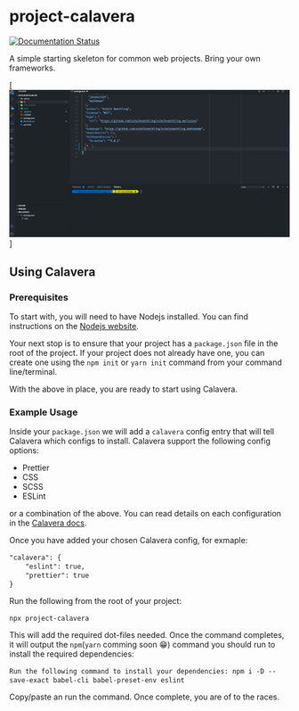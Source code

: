 # project-calavera

[![Documentation Status](https://readthedocs.org/projects/project-calavera/badge/?version=latest)](https://project-calavera.readthedocs.io/?badge=latest)

A simple starting skeleton for common web projects. Bring your own frameworks.

[![Animated GIF of Calavera in Action](./docs/source/_static/calavera.gif)]

## Using Calavera

### Prerequisites

To start with, you will need to have Nodejs installed. You can find instructions on the [Nodejs website](https://nodejs.org/en/).

Your next stop is to ensure that your project has a `package.json` file in the root of the project. If your project does not already have one, you can create one using the `npm init` or `yarn init` command from your command line/terminal.

With the above in place, you are ready to start using Calavera.

### Example Usage

Inside your `package.json` we will add a `calavera` config entry that will tell Calavera which configs to install. Calavera support the following config options:

- Prettier
- CSS
- SCSS
- ESLint

or a combination of the above. You can read details on each configuration in the [Calavera docs](https://project-calavera.readthedocs.io/).

Once you have added your chosen Calavera config, for exmaple:

```
"calavera": {
    "eslint": true,
    "prettier": true
}
```

Run the following from the root of your project:

```
npx project-calavera
```

This will add the required dot-files needed. Once the command completes, it will output the `npm`(`yarn` comming soon 😁) command you should run to install the required dependencies:

```
Run the following command to install your dependencies: npm i -D --save-exact babel-cli babel-preset-env eslint
```

Copy/paste an run the command. Once complete, you are of to the races.
